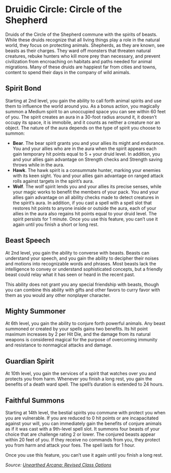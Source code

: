 # Druidic Circle: Circle of the Shepherd
Druids of the Circle of the Shepherd commune with the spirits of beasts. While these druids recognize that all living things play a role in the natural world, they focus on protecting animals. Shepherds, as they are known, see beasts as their charges. They ward off monsters that threaten natural creatures, rebuke hunters who kill more prey than necessary, and prevent civilization from encroaching on habitats and paths needed for animal migrations. Many of these druids are happiest far from cities and towns, content to spend their days in the company of wild animals.

## Spirit Bond
Starting at 2nd level, you gain the ability to call forth animal spirits and use them to influence the world around you. As a bonus action, you magically summon a Medium spirit to an unoccupied space you can see within 60 feet of you. The spirit creates an aura in a 30-foot radius around it, it doesn’t occupy its space, it is immobile, and it counts as neither a creature nor an object.
The nature of the aura depends on the type of spirit you choose to summon:
* **Bear**. The bear spirit grants you and your allies its might and endurance. You and your allies who are in the aura when the spirit appears each gain temporary hit points equal to 5 + your druid level. In addition, you and your allies gain advantage on Strength checks and Strength saving throws while in the aura.
* **Hawk**. The hawk spirit is a consummate hunter, marking your enemies with its keen sight. You and your allies gain advantage on ranged attack rolls against targets in the spirit’s aura.
* **Wolf**. The wolf spirit lends you and your allies its precise senses, while your magic works to benefit the members of your pack. You and your allies gain advantage on all ability checks made to detect creatures in the spirit’s aura. In addition, if you cast a spell with a spell slot that restores hit points to anyone inside or outside the aura, each of your allies in the aura also regains hit points equal to your druid level.
The spirit persists for 1 minute. Once you use this feature, you can’t use it again until you finish a short or long rest.

## Beast Speech
At 2nd level, you gain the ability to converse with beasts. Beasts can understand your speech, and you gain the ability to decipher their noises and motions into recognizable words and phrases. Most beasts lack the intelligence to convey or understand sophisticated concepts, but a friendly beast could relay what it has seen or heard in the recent past.

This ability does not grant you any special friendship with beasts, though you can combine this ability with gifts and other favors to curry favor with them as you would any other nonplayer character.

## Mighty Summoner
At 6th level, you gain the ability to conjure forth powerful animals. Any beast summoned or created by your spells gains two benefits. Its hit point maximum increases by 2 per Hit Die, and the damage from its natural weapons is considered magical for the purpose of overcoming immunity and resistance to nonmagical attacks and damage.

## Guardian Spirit
At 10th level, you gain the services of a spirit that watches over you and protects you from harm. Whenever you finish a long rest, you gain the benefits of a death ward spell. The spell’s duration is extended to 24 hours.

## Faithful Summons
Starting at 14th level, the bestial spirits you commune with protect you when you are vulnerable. If you are reduced to 0 hit points or are incapacitated against your will, you can immediately gain the benefits of conjure animals as if it was cast with a 9th-level spell slot. It summons four beasts of your choice that are challenge rating 2 or lower. The conjured beasts appear within 20 feet of you. If they receive no commands from you, they protect you from harm and attack your foes. The spell lasts for 1 hour.

Once you use this feature, you can’t use it again until you finish a long rest.

*Source: [Unearthed Arcana: Revised Class Options](https://dnd.wizards.com/articles/unearthed-arcana/revised-class-options)*
